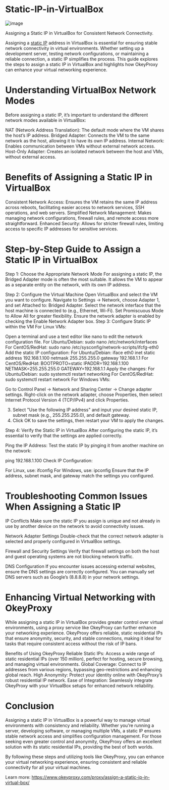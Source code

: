 # Static-IP-in-VirtualBox
![image](https://github.com/user-attachments/assets/6e945435-9283-4fbc-842c-86b9ec8d4b6f)

Assigning a Static IP in VirtualBox for Consistent Network Connectivity.

Assigning a [static IP](https://www.okeyproxy.com/en/static-residential-proxies) address in VirtualBox is essential for ensuring stable network connectivity in virtual environments. Whether setting up a development server, testing network configurations, or maintaining a reliable connection, a static IP simplifies the process. This guide explores the steps to assign a static IP in VirtualBox and highlights how OkeyProxy can enhance your virtual networking experience.

# Understanding VirtualBox Network Modes
Before assigning a static IP, it’s important to understand the different network modes available in VirtualBox:

NAT (Network Address Translation): The default mode where the VM shares the host’s IP address.
Bridged Adapter: Connects the VM to the same network as the host, allowing it to have its own IP address.
Internal Network: Enables communication between VMs without external network access.
Host-Only Adapter: Creates an isolated network between the host and VMs, without external access.

# Benefits of Assigning a Static IP in VirtualBox
Consistent Network Access: Ensures the VM retains the same IP address across reboots, facilitating easier access to network services, SSH operations, and web servers.
Simplified Network Management: Makes managing network configurations, firewall rules, and remote access more straightforward.
Enhanced Security: Allows for stricter firewall rules, limiting access to specific IP addresses for sensitive services.

# Step-by-Step Guide to Assign a Static IP in VirtualBox
Step 1: Choose the Appropriate Network Mode
For assigning a static IP, the Bridged Adapter mode is often the most suitable. It allows the VM to appear as a separate entity on the network, with its own IP address.

Step 2: Configure the Virtual Machine
Open VirtualBox and select the VM you want to configure.
Navigate to Settings → Network, choose Adapter 1, and set Attached to: Bridged Adapter.
Select the network interface that the host machine is connected to (e.g., Ethernet, Wi-Fi).
Set Promiscuous Mode to Allow All for greater flexibility.
Ensure the network adapter is enabled by checking the Enable Network Adapter box.
Step 3: Configure Static IP within the VM
For Linux VMs:

Open a terminal and use a text editor like nano to edit the network configuration file.
For Ubuntu/Debian: sudo nano /etc/network/interfaces
For CentOS/RedHat: sudo nano /etc/sysconfig/network-scripts/ifcfg-eth0
Add the static IP configuration:
For Ubuntu/Debian:
iface eth0 inet static
address 192.168.1.100
netmask 255.255.255.0
gateway 192.168.1.1
For CentOS/RedHat:
BOOTPROTO=static
IPADDR=192.168.1.100
NETMASK=255.255.255.0
GATEWAY=192.168.1.1
Apply the changes:
For Ubuntu/Debian: sudo systemctl restart networking
For CentOS/RedHat: sudo systemctl restart network
For Windows VMs:

Go to Control Panel → Network and Sharing Center → Change adapter settings.
Right-click on the network adapter, choose Properties, then select Internet Protocol Version 4 (TCP/IPv4) and click Properties.

3. Select "Use the following IP address" and input your desired static IP, subnet mask (e.g., 255.255.255.0), and default gateway.
4. Click OK to save the settings, then restart your VM to apply the changes.

Step 4: Verify the Static IP in VirtualBox
After configuring the static IP, it’s essential to verify that the settings are applied correctly.

Ping the IP Address:
Test the static IP by pinging it from another machine on the network:

ping 192.168.1.100
Check IP Configuration:

For Linux, use:
ifconfig
For Windows, use:
ipconfig
Ensure that the IP address, subnet mask, and gateway match the settings you configured.

# Troubleshooting Common Issues When Assigning a Static IP
IP Conflicts
Make sure the static IP you assign is unique and not already in use by another device on the network to avoid connectivity issues.

Network Adapter Settings
Double-check that the correct network adapter is selected and properly configured in VirtualBox settings.

Firewall and Security Settings
Verify that firewall settings on both the host and guest operating systems are not blocking network traffic.

DNS Configuration
If you encounter issues accessing external websites, ensure the DNS settings are correctly configured. You can manually set DNS servers such as Google’s (8.8.8.8) in your network settings.

# Enhancing Virtual Networking with OkeyProxy
While assigning a static IP in VirtualBox provides greater control over virtual environments, using a proxy service like OkeyProxy can further enhance your networking experience. OkeyProxy offers reliable, static residential IPs that ensure anonymity, security, and stable connections, making it ideal for tasks that require consistent access without the risk of IP bans.

Benefits of Using OkeyProxy
Reliable Static IPs: Access a wide range of static residential IPs (over 150 million), perfect for hosting, secure browsing, and managing virtual environments.
Global Coverage: Connect to IP addresses from various regions, bypassing geo-restrictions and enhancing global reach.
High Anonymity: Protect your identity online with OkeyProxy’s robust residential IP network.
Ease of Integration: Seamlessly integrate OkeyProxy with your VirtualBox setups for enhanced network reliability.

# Conclusion
Assigning a static IP in VirtualBox is a powerful way to manage virtual environments with consistency and reliability. Whether you’re running a server, developing software, or managing multiple VMs, a static IP ensures stable network access and simplifies configuration management. For those seeking even greater control and anonymity, OkeyProxy offers an excellent solution with its static residential IPs, providing the best of both worlds.

By following these steps and utilizing tools like OkeyProxy, you can enhance your virtual networking experience, ensuring consistent and reliable connectivity for all your virtual machines.

Learn more: https://www.okeyproxy.com/proxy/assign-a-static-ip-in-virtual-box/
